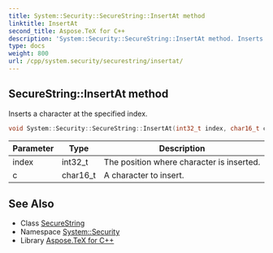 ```yaml
---
title: System::Security::SecureString::InsertAt method
linktitle: InsertAt
second_title: Aspose.TeX for C++
description: 'System::Security::SecureString::InsertAt method. Inserts a character at the specified index in C++.'
type: docs
weight: 800
url: /cpp/system.security/securestring/insertat/
---
```

## SecureString::InsertAt method


Inserts a character at the specified index.

```cpp
void System::Security::SecureString::InsertAt(int32_t index, char16_t c)
```


| Parameter | Type | Description |
| --- | --- | --- |
| index | int32_t | The position where character is inserted. |
| c | char16_t | A character to insert. |

## See Also

* Class [SecureString](../)
* Namespace [System::Security](../../)
* Library [Aspose.TeX for C++](../../../)
